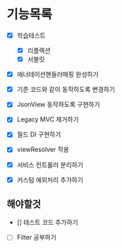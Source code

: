 # 기능목록

- [x] 학습테스트
    - [x] 리플렉션
    - [x] 서블릿
    
- [x] 애너테이션핸들러매핑 완성하기
- [x] 기존 코드와 같이 동작하도록 변경하기

- [x] JsonView 동작하도록 구현하기
- [x] Legacy MVC 제거하기

- [x] 필드 DI 구현하기
- [x] viewResolver 적용
- [x] 서비스 컨트롤러 분리하기
- [x] 커스텀 예외처리 추가하기

## 해야할것

- [] 테스트 코드 추가하기
- [ ] Filter 공부하기
